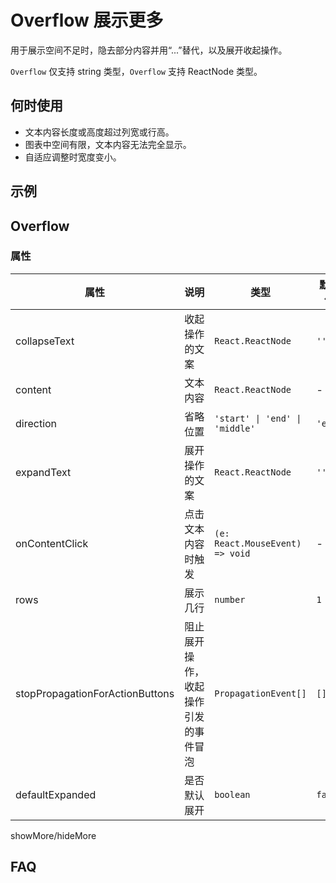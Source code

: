 # Overflow 展示更多

用于展示空间不足时，隐去部分内容并用“...”替代，以及展开收起操作。

`Overflow` 仅支持 string 类型，`Overflow` 支持 ReactNode 类型。

## 何时使用

- 文本内容长度或高度超过列宽或行高。
- 图表中空间有限，文本内容无法完全显示。
- 自适应调整时宽度变小。

## 示例

<code src="./demos/demo1.tsx"></code>

## Overflow

### 属性

| 属性 | 说明 | 类型 | 默认值 |
| --- | --- | --- | --- |
| collapseText | 收起操作的文案 | `React.ReactNode` | `''` |
| content | 文本内容 | `React.ReactNode` | - |
| direction | 省略位置 | `'start' \| 'end' \| 'middle'` | `'end'` |
| expandText | 展开操作的文案 | `React.ReactNode` | `''` |
| onContentClick | 点击文本内容时触发 | `(e: React.MouseEvent) => void` | - |
| rows | 展示几行 | `number` | `1` |
| stopPropagationForActionButtons | 阻止展开操作，收起操作引发的事件冒泡 | `PropagationEvent[]` | `[]` |
| defaultExpanded | 是否默认展开 | `boolean` | `false` |

showMore/hideMore

## FAQ
